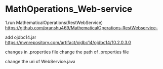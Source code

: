 # MathOperations_Web-service
1.run MathematicalOperations(RestWebService) https://github.com/pranshu469/MathematicalOperations-RestWebservice-

add ojdbc14.jar https://mvnrepository.com/artifact/ojdbc14/ojdbc14/10.2.0.3.0

changes in .properties file change the path of .properties file

change the uri of WebService.java
